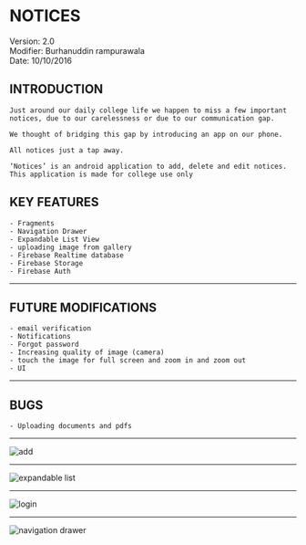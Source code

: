 
# NOTICES  

Version: 2.0  
Modifier: Burhanuddin rampurawala  
Date: 10/10/2016  


## INTRODUCTION

```
Just around our daily college life we happen to miss a few important notices, due to our carelessness or due to our communication gap.  

We thought of bridging this gap by introducing an app on our phone.  

All notices just a tap away.  

‘Notices’ is an android application to add, delete and edit notices. This application is made for college use only
 ```


## KEY FEATURES
```
- Fragments
- Navigation Drawer
- Expandable List View
- uploading image from gallery
- Firebase Realtime database
- Firebase Storage
- Firebase Auth
```   
 ___
 
## FUTURE MODIFICATIONS 
```
- email verification  
- Notifications
- Forgot password
- Increasing quality of image (camera)
- touch the image for full screen and zoom in and zoom out
- UI
```

 ___
 ## BUGS
 ```
 - Uploading documents and pdfs
 ```
  ___
![add](https://cloud.githubusercontent.com/assets/20016255/25801839/25ea6588-340d-11e7-9817-e0708fea34a7.png)
 ___
![expandable list](https://cloud.githubusercontent.com/assets/20016255/25801846/2c8b2094-340d-11e7-8c40-cfb6e2239742.png)
 ___
![login](https://cloud.githubusercontent.com/assets/20016255/25801848/301dc414-340d-11e7-91a4-56b7be6a518b.png)
 ___
![navigation drawer](https://cloud.githubusercontent.com/assets/20016255/25801850/32efd3a8-340d-11e7-9eec-b1195ff10914.png)
